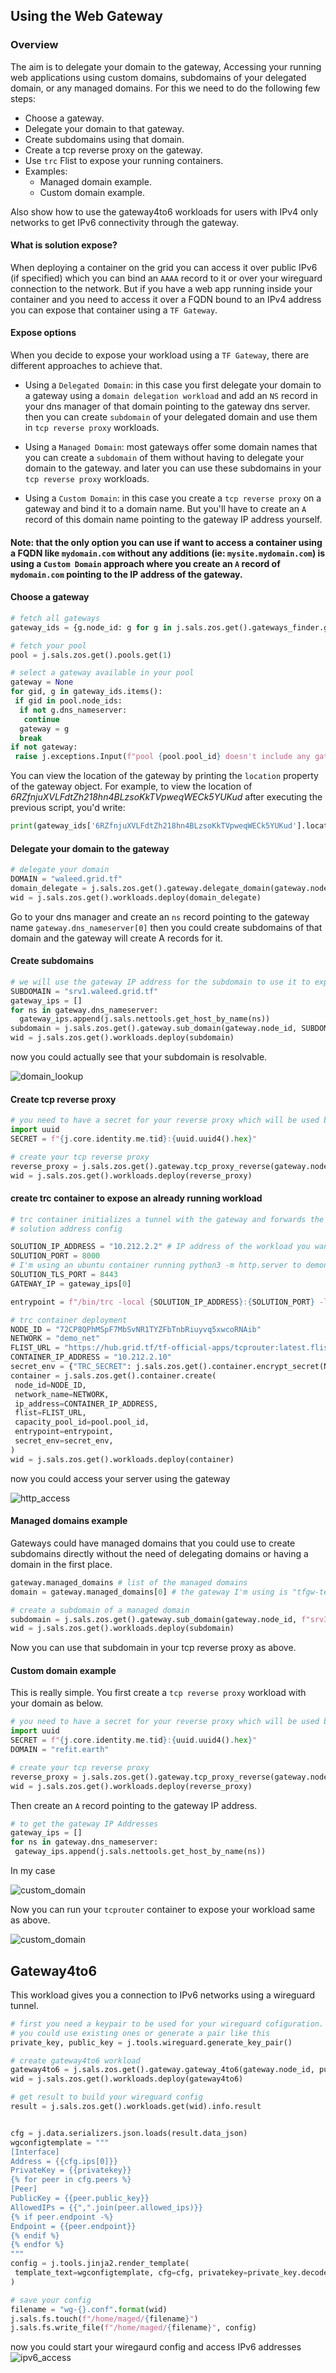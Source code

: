 ## Using the Web Gateway

### Overview

The aim is to delegate your domain to the gateway, Accessing your running web applications using custom domains, subdomains of your delegated domain, or any managed domains. For this we need to do the following few steps:

- Choose a gateway.
- Delegate your domain to that gateway.
- Create subdomains using that domain.
- Create a tcp reverse proxy on the gateway.
- Use `trc` Flist to expose your running containers.
- Examples:
  - Managed domain example.
  - Custom domain example.

Also show how to use the gateway4to6 workloads for users with IPv4 only networks to get IPv6 connectivity through the gateway.

#### What is solution expose?

When deploying a container on the grid you can access it over public IPv6 (if specified) which you can bind an `AAAA` record to it or over your wireguard connection to the network. But if you have a web app running inside your container and you need to access it over a FQDN bound to an IPv4 address you can expose that container using a `TF Gateway`.

#### Expose options

When you decide to expose your workload using a `TF Gateway`, there are different approaches to achieve that.

- Using a `Delegated Domain`: in this case you first delegate your domain to a gateway using a `domain delegation workload` and add an `NS` record in your dns manager of that domain pointing to the gateway dns server. then you can create `subdomain` of your delegated domain and use them in `tcp reverse proxy` workloads.

- Using a `Managed Domain`: most gateways offer some domain names that you can create a `subdomain` of them without having to delegate your domain to the gateway. and later you can use these subdomains in your `tcp reverse proxy` workloads.

- Using a `Custom Domain`: in this case you create a `tcp reverse proxy` on a gateway and bind it to a domain name. But you'll have to create an `A` record of this domain name pointing to the gateway IP address yourself.

#### Note: that the only option you can use if want to access a container using a FQDN like `mydomain.com` without any additions (ie: `mysite.mydomain.com`) is using a `Custom Domain` approach where you create an `A` record of `mydomain.com` pointing to the IP address of the gateway.

#### Choose a gateway

```python
# fetch all gateways
gateway_ids = {g.node_id: g for g in j.sals.zos.get().gateways_finder.gateways_search() if j.sals.zos.get().nodes_finder.filter_is_up(g)}

# fetch your pool
pool = j.sals.zos.get().pools.get(1)

# select a gateway available in your pool
gateway = None
for gid, g in gateway_ids.items():
 if gid in pool.node_ids:
  if not g.dns_nameserver:
   continue
  gateway = g
  break
if not gateway:
 raise j.exceptions.Input(f"pool {pool.pool_id} doesn't include any gateway")
```

You can view the location of the gateway by printing the `location` property of the gateway object. For example, to view the location of _6RZfnjuXVLFdtZh218hn4BLzsoKkTVpweqWECk5YUKud_ after executing the previous script, you'd write:

```python
print(gateway_ids['6RZfnjuXVLFdtZh218hn4BLzsoKkTVpweqWECk5YUKud'].location)
```

#### Delegate your domain to the gateway

```python
# delegate your domain
DOMAIN = "waleed.grid.tf"
domain_delegate = j.sals.zos.get().gateway.delegate_domain(gateway.node_id, DOMAIN, pool.pool_id)
wid = j.sals.zos.get().workloads.deploy(domain_delegate)
```

Go to your dns manager and create an `ns` record pointing to the gateway name `gateway.dns_nameserver[0]` then you could create subdomains of that domain and the gateway will create A records for it.

#### Create subdomains

```python
# we will use the gateway IP address for the subdomain to use it to expose our workloads
SUBDOMAIN = "srv1.waleed.grid.tf"
gateway_ips = []
for ns in gateway.dns_nameserver:
  gateway_ips.append(j.sals.nettools.get_host_by_name(ns))
subdomain = j.sals.zos.get().gateway.sub_domain(gateway.node_id, SUBDOMAIN, gateway_ips, pool.pool_id)
wid = j.sals.zos.get().workloads.deploy(subdomain)
```

now you could actually see that your subdomain is resolvable.

![domain_lookup](sdk__01_web_gateway.png  )

#### Create tcp reverse proxy

```python
# you need to have a secret for your reverse proxy which will be used by trc container to connect to the gateway. the format is {tid}:{arbitary_value}
import uuid
SECRET = f"{j.core.identity.me.tid}:{uuid.uuid4().hex}"

# create your tcp reverse proxy
reverse_proxy = j.sals.zos.get().gateway.tcp_proxy_reverse(gateway.node_id, SUBDOMAIN, SECRET, pool.pool_id)
wid = j.sals.zos.get().workloads.deploy(reverse_proxy)
```

#### create trc container to expose an already running workload

```python
# trc container initializes a tunnel with the gateway and forwards the traffic recieved on that tunnel to a specified address (the workload you want to expose)
# solution address config

SOLUTION_IP_ADDRESS = "10.212.2.2" # IP address of the workload you want to expose
SOLUTION_PORT = 8000
# I'm using an ubuntu container running python3 -m http.server to demonstrate so the below port will not be used
SOLUTION_TLS_PORT = 8443
GATEWAY_IP = gateway_ips[0]

entrypoint = f"/bin/trc -local {SOLUTION_IP_ADDRESS}:{SOLUTION_PORT} -local-tls {SOLUTION_IP_ADDRESS}:{SOLUTION_TLS_PORT}" f" -remote {GATEWAY_IP}:{gateway.tcp_router_port}"

# trc container deployment
NODE_ID = "72CP8QPhMSpF7MbSvNR1TYZFbTnbRiuyvq5xwcoRNAib"
NETWORK = "demo_net"
FLIST_URL = "https://hub.grid.tf/tf-official-apps/tcprouter:latest.flist"
CONTAINER_IP_ADDRESS = "10.212.2.10"
secret_env = {"TRC_SECRET": j.sals.zos.get().container.encrypt_secret(NODE_ID, SECRET)}
container = j.sals.zos.get().container.create(
 node_id=NODE_ID,
 network_name=NETWORK,
 ip_address=CONTAINER_IP_ADDRESS,
 flist=FLIST_URL,
 capacity_pool_id=pool.pool_id,
 entrypoint=entrypoint,
 secret_env=secret_env,
)
wid = j.sals.zos.get().workloads.deploy(container)
```

now you could access your server using the gateway

![http_access](sdk__02_web_gateway.png  )

#### Managed domains example

Gateways could have managed domains that you could use to create subdomains directly without the need of delegating domains or having a domain in the first place.

```python
gateway.managed_domains # list of the managed domains
domain = gateway.managed_domains[0] # the gateway I'm using is "tfgw-testnet-01.gateway.tf"

# create a subdomain of a managed domain
subdomain = j.sals.zos.get().gateway.sub_domain(gateway.node_id, f"srv3.{domain}", gateway_ips, pool.pool_id)
wid = j.sals.zos.get().workloads.deploy(subdomain)
```

Now you can use that subdomain in your tcp reverse proxy as above.

#### Custom domain example

This is really simple. You first create a `tcp reverse proxy` workload with your domain as below.

```python
# you need to have a secret for your reverse proxy which will be used by trc container to connect to the gateway. the format is {tid}:{arbitary_value}
import uuid
SECRET = f"{j.core.identity.me.tid}:{uuid.uuid4().hex}"
DOMAIN = "refit.earth"

# create your tcp reverse proxy
reverse_proxy = j.sals.zos.get().gateway.tcp_proxy_reverse(gateway.node_id, DOMAIN, SECRET, pool.pool_id)
wid = j.sals.zos.get().workloads.deploy(reverse_proxy)
```

Then create an `A` record pointing to the gateway IP address.
```python
# to get the gateway IP Addresses
gateway_ips = []
for ns in gateway.dns_nameserver:
 gateway_ips.append(j.sals.nettools.get_host_by_name(ns))
```

In my case

![custom_domain](sdk__04_web_gateway.png  )

Now you can run your `tcprouter` container to expose your workload same as above.

![custom_domain](sdk__05_web_gateway.png  )

## Gateway4to6

This workload gives you a connection to IPv6 networks using a wireguard tunnel.

```python
# first you need a keypair to be used for your wireguard cofiguration.
# you could use existing ones or generate a pair like this
private_key, public_key = j.tools.wireguard.generate_key_pair()

# create gateway4to6 workload
gateway4to6 = j.sals.zos.get().gateway.gateway_4to6(gateway.node_id, public_key.decode(), pool.pool_id)
wid = j.sals.zos.get().workloads.deploy(gateway4to6)

# get result to build your wireguard config
result = j.sals.zos.get().workloads.get(wid).info.result


cfg = j.data.serializers.json.loads(result.data_json)
wgconfigtemplate = """
[Interface]
Address = {{cfg.ips[0]}}
PrivateKey = {{privatekey}}
{% for peer in cfg.peers %}
[Peer]
PublicKey = {{peer.public_key}}
AllowedIPs = {{",".join(peer.allowed_ips)}}
{% if peer.endpoint -%}
Endpoint = {{peer.endpoint}}
{% endif %}
{% endfor %}
"""
config = j.tools.jinja2.render_template(
 template_text=wgconfigtemplate, cfg=cfg, privatekey=private_key.decode()
)

# save your config
filename = "wg-{}.conf".format(wid)
j.sals.fs.touch(f"/home/maged/{filename}")
j.sals.fs.write_file(f"/home/maged/{filename}", config)
```

now you could start your wiregaurd config and access IPv6 addresses
![ipv6_access](sdk__03_web_gateway.png  )